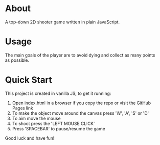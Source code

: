 # About

A top-down 2D shooter game written in plain JavaScript.

# Usage

The main goals of the player are to avoid dying and collect as many points as possible.

# Quick Start

This project is created in vanilla JS, to get it running:

1. Open index.html in a browser if you copy the repo or visit the GitHub Pages link
2. To make the object move around the canvas press 'W', 'A', 'S' or 'D'
3. To aim move the mouse
4. To shoot press the 'LEFT MOUSE CLICK'
5. Press 'SPACEBAR' to pause/resume the game

Good luck and have fun!
